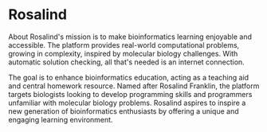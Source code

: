 # Rosalind
About
Rosalind's mission is to make bioinformatics learning enjoyable and accessible. The platform provides real-world computational problems, growing in complexity, inspired by molecular biology challenges. With automatic solution checking, all that's needed is an internet connection.

The goal is to enhance bioinformatics education, acting as a teaching aid and central homework resource. Named after Rosalind Franklin, the platform targets biologists looking to develop programming skills and programmers unfamiliar with molecular biology problems. Rosalind aspires to inspire a new generation of bioinformatics enthusiasts by offering a unique and engaging learning environment.

